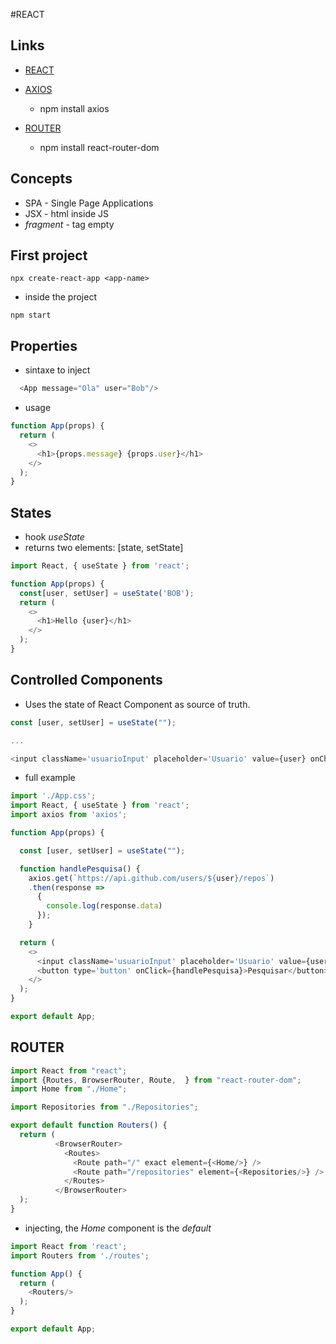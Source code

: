 #REACT

## Links

* [REACT](https://reactjs.org/)

* [AXIOS](https://github.com/axios/axios)
  * npm install axios

* [ROUTER](https://v5.reactrouter.com/web/guides/quick-start)
  * npm install react-router-dom

## Concepts

* SPA - Single Page Applications
* JSX - html inside JS
* _fragment_ - tag empty

## First project

```
npx create-react-app <app-name>
```

* inside the project

```
npm start
```

## Properties

* sintaxe to inject

```javascript
  <App message="Ola" user="Bob"/>
```

* usage
```javascript
function App(props) {
  return (
    <>
      <h1>{props.message} {props.user}</h1>
    </>
  );
}
```

## States

* hook _useState_
* returns two elements: [state, setState]

```javascript
import React, { useState } from 'react';

function App(props) {
  const[user, setUser] = useState('BOB');
  return (
    <>
      <h1>Hello {user}</h1>
    </>
  );
}
```

## Controlled Components

* Uses the state of React Component as source of truth.
```javascript
const [user, setUser] = useState("");

...

<input className='usuarioInput' placeholder='Usuario' value={user} onChange={e => setUser(e.target.value)}/>
```

* full example
```javascript
import './App.css';
import React, { useState } from 'react';
import axios from 'axios';

function App(props) {

  const [user, setUser] = useState("");

  function handlePesquisa() {
    axios.get(`https://api.github.com/users/${user}/repos`)
    .then(response => 
      {
        console.log(response.data)
      });
    }

  return (
    <>
      <input className='usuarioInput' placeholder='Usuario' value={user} onChange={e => setUser(e.target.value)}/>
      <button type='button' onClick={handlePesquisa}>Pesquisar</button>
    </>
  );
}

export default App;
```

## ROUTER
```javascript
import React from "react";
import {Routes, BrowserRouter, Route,  } from "react-router-dom";
import Home from "./Home";

import Repositories from "./Repositories";

export default function Routers() {
  return (
          <BrowserRouter>
            <Routes>
              <Route path="/" exact element={<Home/>} />
              <Route path="/repositories" element={<Repositories/>} />
            </Routes>
          </BrowserRouter>
  );
}
```

* injecting, the _Home_ component is the _default_
```javascript
import React from 'react';
import Routers from './routes';

function App() {
  return (
    <Routers/>
  );
}

export default App;
```